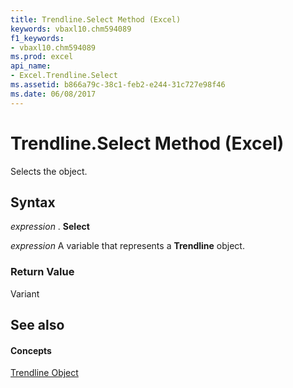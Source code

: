 ```yaml
---
title: Trendline.Select Method (Excel)
keywords: vbaxl10.chm594089
f1_keywords:
- vbaxl10.chm594089
ms.prod: excel
api_name:
- Excel.Trendline.Select
ms.assetid: b866a79c-38c1-feb2-e244-31c727e98f46
ms.date: 06/08/2017
---
```



# Trendline.Select Method (Excel)

Selects the object.


## Syntax

 _expression_ . **Select**

 _expression_ A variable that represents a **Trendline** object.


### Return Value

Variant


## See also


#### Concepts


[Trendline Object](trendline-object-excel.md)

